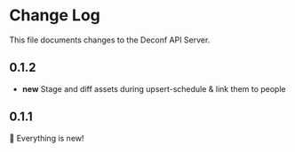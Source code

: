 # Change Log

This file documents changes to the Deconf API Server.

## 0.1.2

- **new** Stage and diff assets during upsert-schedule & link them to people

## 0.1.1

🎉 Everything is new!
